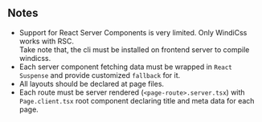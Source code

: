 ## Notes

- Support for React Server Components is very limited. Only WindiCss works with RSC.  
  Take note that, the cli must be installed on frontend server to compile windicss.
- Each server component fetching data must be wrapped in `React Suspense` and provide customized `fallback` for it.
- All layouts should be declared at page files.
- Each route must be server rendered (`<page-route>.server.tsx`) with `Page.client.tsx` root component declaring title and meta data for each page.
